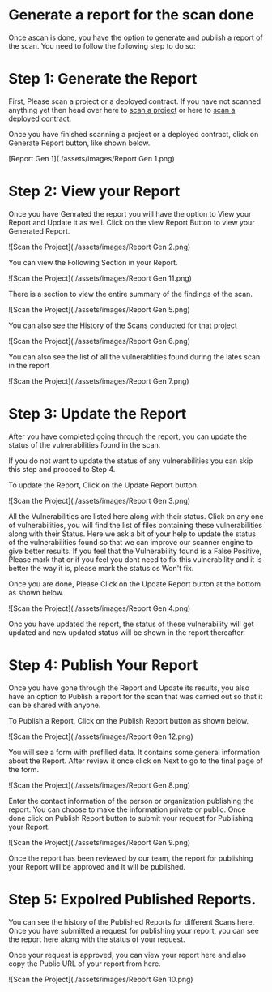 # Generate a report for the scan done

Once ascan is done, you have the option to generate and publish a report of the scan. You need to follow the following step to do so:

# Step 1: Generate the Report

First, Please scan a project or a deployed contract. If you have not scanned anything yet then head over here to [scan a project](./project) or here to [scan a deployed contract](./block).

Once you have finished scanning a project or a deployed contract, click on Generate Report button, like shown below.

[Report Gen 1](./assets/images/Report Gen 1.png)

# Step 2: View your Report

Once you have Genrated the report you will have the option to View your Report and Update it as well. Click on the view Report Button to view your Generated Report.

![Scan the Project](./assets/images/Report Gen 2.png)

You can view the Following Section in your Report.

![Scan the Project](./assets/images/Report Gen 11.png)

There is a section to view the entire summary of the findings of the scan.

![Scan the Project](./assets/images/Report Gen 5.png)

You can also see the History of the Scans conducted for that project

![Scan the Project](./assets/images/Report Gen 6.png)

You can also see the list of all the vulnerablities found during the lates scan in the report

![Scan the Project](./assets/images/Report Gen 7.png)

# Step 3: Update the Report

After you have completed going through the report, you can update the status of the vulnerabilities found in the scan.

If you do not want to update the status of any vulnerabilities you can skip this step and procced to Step 4.

To update the Report, Click on the Update Report button.

![Scan the Project](./assets/images/Report Gen 3.png)

All the Vulnerabilities are listed here along with their status. Click on any one of vulnerabilities, you will find the list of files containing these vulnerabilities along with their Status. Here we ask a bit of your help to update the status of the vulnerabilities found so that we can improve our scanner engine to give better results. If you feel that the Vulnerability found is a False Positive, Please mark that or if you feel you dont need to fix this vulnerability and it is better the way it is, please mark the status os Won't fix.

Once you are done, Please Click on the Update Report button at the bottom as shown below.

![Scan the Project](./assets/images/Report Gen 4.png)

Onc you have updated the report, the status of these vulnerability will get updated and new updated status will be shown in the report thereafter.

# Step 4: Publish Your Report

Once you have gone through the Report and Update its results, you also have an option to Publish a report for the scan that was carried out so that it can be shared with anyone.

To Publish a Report, Click on the Publish Report button as shown below.

![Scan the Project](./assets/images/Report Gen 12.png)

You will see a form with prefilled data. It contains some general information about the Report. After review it once click on Next to go to the final page of the form.

![Scan the Project](./assets/images/Report Gen 8.png)

Enter the contact information of the person or organization publishing the report. You can choose to make the information private or public. Once done click on Publish Report button to submit your request for Publishing your Report.

![Scan the Project](./assets/images/Report Gen 9.png)

Once the report has been reviewed by our team, the report for publishing your Report will be approved and it will be published.

# Step 5: Expolred Published Reports.

You can see the history of the Published Reports for different Scans here. Once you have submitted a request for publishing your report, you can see the report here along with the status of your request.

Once your request is approved, you can view your report here and also copy the Public URL of your report from here.

![Scan the Project](./assets/images/Report Gen 10.png)

